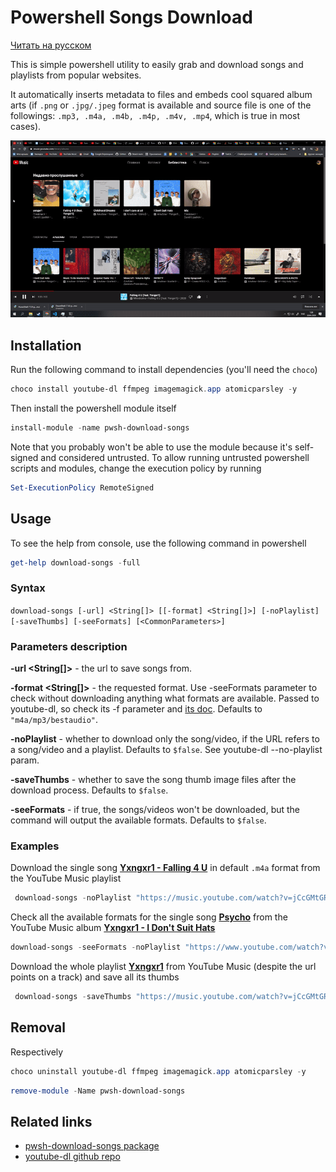 # Powershell Songs Download

[Читать на русском](./README_RU.md)

This is simple powershell utility to easily grab and download songs and playlists
from popular websites.  

It automatically inserts metadata to files and embeds cool squared album arts (if `.png` or `.jpg/.jpeg` format is available
and source file is one of the followings: `.mp3, .m4a, .m4b, .m4p, .m4v, .mp4`, which is true in most cases).

![demo](https://github.com/nt4f04uNd/pwsh-download-songs/blob/master/demo.gif?raw=true)

## Installation

Run the following command to install dependencies (you'll need the `choco`)

```powershell
choco install youtube-dl ffmpeg imagemagick.app atomicparsley -y
```

Then install the powershell module itself

```powershell
install-module -name pwsh-download-songs
```

Note that you probably won't be able to use the module because it's self-signed and considered untrusted. To allow running untrusted powershell scripts and modules, change the execution policy by running

```powershell
Set-ExecutionPolicy RemoteSigned
```

## Usage

To see the help from console, use the following command in powershell

```powershell
get-help download-songs -full
```

### **Syntax**

`download-songs [-url] <String[]> [[-format] <String[]>] [-noPlaylist] [-saveThumbs] [-seeFormats] [<CommonParameters>]`

### **Parameters description**

**-url <String[]>** - the url to save songs from.

**-format <String[]>** - the requested format. Use -seeFormats parameter to check without downloading anything what formats are available.
Passed to youtube-dl, so check its -f parameter and [its doc](https://github.com/ytdl-org/youtube-dl/blob/master/README.md#format-selection).
Defaults to `"m4a/mp3/bestaudio"`.

**-noPlaylist** - whether to download only the song/video, if the URL refers to a song/video and a playlist. Defaults to `$false`. See youtube-dl --no-playlist param.

**-saveThumbs** - whether to save the song thumb image files after the download process. Defaults to `$false`.

**-seeFormats** - if true, the songs/videos won't be downloaded, but the command will output the available formats. Defaults to `$false`.

### **Examples**

Download the single song [**Yxngxr1 - Falling 4 U**](https://music.youtube.com/watch?v=jCcGMtGRw5s&list=PLv5tSVP9eg2nkbqapepgxXYGCESsfLcu9) in default `.m4a` format from the YouTube Music playlist

```powershell
 download-songs -noPlaylist "https://music.youtube.com/watch?v=jCcGMtGRw5s&list=PLv5tSVP9eg2nkbqapepgxXYGCESsfLcu9"
```

Check all the available formats for the single song [**Psycho**](https://www.youtube.com/watch?v=3ITW3pWaoWQ&list=OLAK5uy_mmO6QLOUTnk7GWFp_CVKH7B0gDgpGJI1A&index=2) from the YouTube Music album [**Yxngxr1 - I Don't Suit Hats**](https://music.youtube.com/playlist?list=OLAK5uy_mmO6QLOUTnk7GWFp_CVKH7B0gDgpGJI1A)

```powershell
download-songs -seeFormats -noPlaylist "https://www.youtube.com/watch?v=3ITW3pWaoWQ&list=OLAK5uy_mmO6QLOUTnk7GWFp_CVKH7B0gDgpGJI1A&index=2"
```

Download the whole playlist [**Yxngxr1**](https://music.youtube.com/playlist?list=PLv5tSVP9eg2nkbqapepgxXYGCESsfLcu9) from YouTube Music (despite the url points on a track) and save all its thumbs

```powershell
 download-songs -saveThumbs "https://music.youtube.com/watch?v=jCcGMtGRw5s&list=PLv5tSVP9eg2nkbqapepgxXYGCESsfLcu9"
```

## Removal

Respectively

```powershell
choco uninstall youtube-dl ffmpeg imagemagick.app atomicparsley -y
```

```powershell
remove-module -Name pwsh-download-songs
```

## Related links

* [pwsh-download-songs package](https://www.powershellgallery.com/packages/pwsh-download-songs/)
* [youtube-dl github repo](https://github.com/ytdl-org/youtube-dl)
